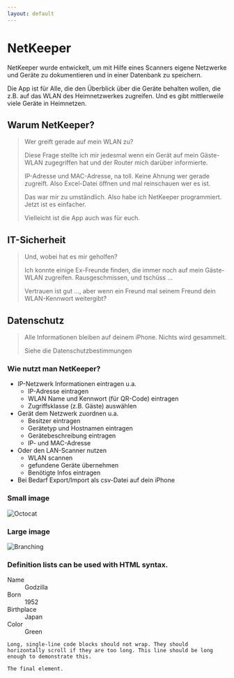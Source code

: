 ```yaml
---
layout: default
---
```


# NetKeeper

NetKeeper wurde entwickelt, um mit Hilfe eines Scanners eigene Netzwerke und Geräte zu dokumentieren und in einer Datenbank zu speichern.

Die App ist für Alle, die den Überblick über die Geräte behalten wollen, die z.B. auf das WLAN des Heimnetzwerkes zugreifen. Und es gibt mittlerweile viele Geräte in Heimnetzen.

## Warum NetKeeper?

> Wer greift gerade auf mein WLAN zu?
> 
> Diese Frage stellte ich mir jedesmal wenn ein Gerät auf mein Gäste-WLAN zugegriffen hat und der Router mich darüber informierte.
> 
> IP-Adresse und MAC-Adresse, na toll. Keine Ahnung wer gerade zugreift.
> Also Excel-Datei öffnen und mal reinschauen wer es ist.
>
> Das war mir zu umständlich. Also habe ich NetKeeper programmiert. Jetzt ist es einfacher.
>
> Vielleicht ist die App auch was für euch.

## IT-Sicherheit
> Und, wobei hat es mir geholfen?
> 
> Ich konnte einige Ex-Freunde finden, die immer noch auf mein Gäste-WLAN zugreifen.
> Rausgeschmissen, und tschüss ...
>
> Vertrauen ist gut ..., aber wenn ein Freund mal seinem Freund dein WLAN-Kennwort weitergibt?


## Datenschutz
> Alle Informationen bleiben auf deinem iPhone. Nichts wird gesammelt.
> 
> Siehe die Datenschutzbestimmungen

### Wie nutzt man NetKeeper?

- IP-Netzwerk Informationen eintragen u.a.
  - IP-Adresse eintragen
  - WLAN Name und Kennwort (für QR-Code) eintragen
  - Zugriffsklasse (z.B. Gäste) auswählen
- Gerät dem Netzwerk zuordnen u.a.
  - Besitzer eintragen
  - Gerätetyp und Hostnamen eintragen
  - Gerätebeschreibung eintragen
  - IP- und MAC-Adresse
- Oder den LAN-Scanner nutzen
  - WLAN scannen
  - gefundene Geräte übernehmen
  - Benötigte Infos eintragen
- Bei Bedarf Export/Import als csv-Datei auf dein iPhone

### Small image

![Octocat](https://github.githubassets.com/images/icons/emoji/octocat.png)

### Large image

![Branching](https://guides.github.com/activities/hello-world/branching.png)


### Definition lists can be used with HTML syntax.

<dl>
<dt>Name</dt>
<dd>Godzilla</dd>
<dt>Born</dt>
<dd>1952</dd>
<dt>Birthplace</dt>
<dd>Japan</dd>
<dt>Color</dt>
<dd>Green</dd>
</dl>

```
Long, single-line code blocks should not wrap. They should horizontally scroll if they are too long. This line should be long enough to demonstrate this.
```

```
The final element.
```
